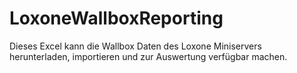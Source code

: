 # LoxoneWallboxReporting
Dieses Excel kann die Wallbox Daten des Loxone Miniservers herunterladen, importieren und zur Auswertung verfügbar machen.
